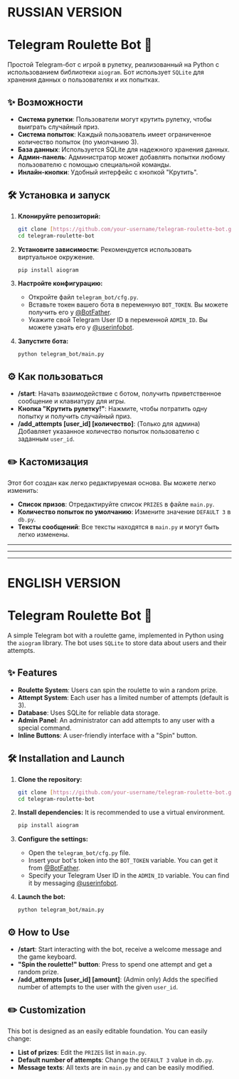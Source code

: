 # RUSSIAN VERSION

# Telegram Roulette Bot 🎰

Простой Telegram-бот с игрой в рулетку, реализованный на Python с использованием библиотеки `aiogram`. Бот использует `SQLite` для хранения данных о пользователях и их попытках.

## ✨ Возможности

-   **Система рулетки**: Пользователи могут крутить рулетку, чтобы выиграть случайный приз.
-   **Система попыток**: Каждый пользователь имеет ограниченное количество попыток (по умолчанию 3).
-   **База данных**: Используется SQLite для надежного хранения данных.
-   **Админ-панель**: Администратор может добавлять попытки любому пользователю с помощью специальной команды.
-   **Инлайн-кнопки**: Удобный интерфейс с кнопкой "Крутить".

## 🛠️ Установка и запуск

1.  **Клонируйте репозиторий:**
    ```bash
    git clone [https://github.com/your-username/telegram-roulette-bot.git](https://github.com/your-username/telegram-roulette-bot.git)
    cd telegram-roulette-bot
    ```

2.  **Установите зависимости:**
    Рекомендуется использовать виртуальное окружение.
    ```bash
    pip install aiogram
    ```

3.  **Настройте конфигурацию:**
    -   Откройте файл `telegram_bot/cfg.py`.
    -   Вставьте токен вашего бота в переменную `BOT_TOKEN`. Вы можете получить его у [@BotFather](https://t.me/BotFather).
    -   Укажите свой Telegram User ID в переменной `ADMIN_ID`. Вы можете узнать его у [@userinfobot](https://t.me/userinfobot).

4.  **Запустите бота:**
    ```bash
    python telegram_bot/main.py
    ```

## ⚙️ Как пользоваться

-   **/start**: Начать взаимодействие с ботом, получить приветственное сообщение и клавиатуру для игры.
-   **Кнопка "Крутить рулетку!"**: Нажмите, чтобы потратить одну попытку и получить случайный приз.
-   **/add_attempts \[user_id] \[количество]**: (Только для админа) Добавляет указанное количество попыток пользователю с заданным `user_id`.

## ✏️ Кастомизация

Этот бот создан как легко редактируемая основа. Вы можете легко изменить:
-   **Список призов**: Отредактируйте список `PRIZES` в файле `main.py`.
-   **Количество попыток по умолчанию**: Измените значение `DEFAULT 3` в `db.py`.
-   **Тексты сообщений**: Все тексты находятся в `main.py` и могут быть легко изменены.

---
---
---

# ENGLISH VERSION

# Telegram Roulette Bot 🎰

A simple Telegram bot with a roulette game, implemented in Python using the `aiogram` library. The bot uses `SQLite` to store data about users and their attempts.

## ✨ Features

-   **Roulette System**: Users can spin the roulette to win a random prize.
-   **Attempt System**: Each user has a limited number of attempts (default is 3).
-   **Database**: Uses SQLite for reliable data storage.
-   **Admin Panel**: An administrator can add attempts to any user with a special command.
-   **Inline Buttons**: A user-friendly interface with a "Spin" button.

## 🛠️ Installation and Launch

1.  **Clone the repository:**
    ```bash
    git clone [https://github.com/your-username/telegram-roulette-bot.git](https://github.com/your-username/telegram-roulette-bot.git)
    cd telegram-roulette-bot
    ```

2.  **Install dependencies:**
    It is recommended to use a virtual environment.
    ```bash
    pip install aiogram
    ```

3.  **Configure the settings:**
    -   Open the `telegram_bot/cfg.py` file.
    -   Insert your bot's token into the `BOT_TOKEN` variable. You can get it from [@BotFather](https://t.me/BotFather).
    -   Specify your Telegram User ID in the `ADMIN_ID` variable. You can find it by messaging [@userinfobot](https://t.me/userinfobot).

4.  **Launch the bot:**
    ```bash
    python telegram_bot/main.py
    ```

## ⚙️ How to Use

-   **/start**: Start interacting with the bot, receive a welcome message and the game keyboard.
-   **"Spin the roulette!" button**: Press to spend one attempt and get a random prize.
-   **/add_attempts \[user_id] \[amount]**: (Admin only) Adds the specified number of attempts to the user with the given `user_id`.

## ✏️ Customization

This bot is designed as an easily editable foundation. You can easily change:
-   **List of prizes**: Edit the `PRIZES` list in `main.py`.
-   **Default number of attempts**: Change the `DEFAULT 3` value in `db.py`.
-   **Message texts**: All texts are in `main.py` and can be easily modified.
